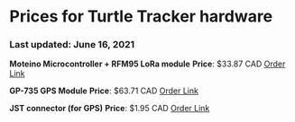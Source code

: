 # Prices for Turtle Tracker hardware
### Last updated: June 16, 2021

**Moteino Microcontroller + RFM95 LoRa module**
**Price**: $33.87 CAD
[Order Link](https://lowpowerlab.com/shop/product/145)

**GP-735 GPS Module** 
**Price**: $63.71 CAD
[Order Link](https://www.digikey.ca/en/products/detail/sparkfun-electronics/GPS-13670/6578384?s=N4IgjCBcoLQBxVAYygMwIYBsDOBTANCAPZQDa4ArAGwIC6AvvYQExkgDiACgMoxgDMVAOwAGEAyA)

**JST connector (for GPS)**
**Price**: $1.95 CAD
 [Order Link](https://www.digikey.ca/en/products/detail/sparkfun-electronics/PRT-10361/6605206)